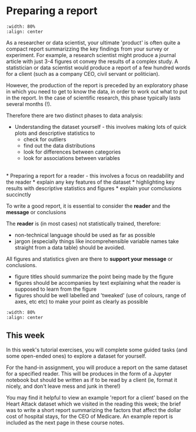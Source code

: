 # Preparing a report

```{image} https://raw.githubusercontent.com/jillxoreilly/StatsCourseBook_2024/main/images/MT_wk3_goodreport.png
:width: 80%
:align: center
```

As a researcher or data scientist, your ultimate 'product' is often quite a compact report summarizzing the key findings from your survey or experiment. For example, a research scientist might produce a journal article with just 3-4 figures ot convey the results of a complex study. A statistician or data scientist would produce a report of a few hundred words for a client (such as a company CEO, civil servant or politician).

However, the production of the report is preceded by an exploratory phase in which you need to get to know the data, in order to work out what to put in the report. In the case of scientific research, this phase typically lasts several months (!).

Therefore there are two distinct phases to data analysis:

* Understanding the dataset yourself - this involves making lots of quick plots and descriptive statistics to
    * check for outliers
    * find out the data distributions
    * look for differences between categories
    * look for associations between variables
<br>    
* Preparing a report for a reader - this involves a focus on readability and the reader
    * explain any key features of the dataset 
    * highlighting key results with descriptive statistics and figures
    * explain your comclusions succinctly
    
To write a good report, it is essential to consider the **reader** and the **message** or conclusions

The **reader** is (in most cases) not statistically trained, therefore:
* non-technical language should be used as far as possible
* jargon (especially things like incomprehensible variable names take straight from a data table) should be avoided.

All figures and statistics given are there to **support your message** or conclusions.
* figure titles should summarize the point being made by the figure 
* figures should be accompanies by text explaining what the reader is supposed to learn from the figure
* figures should be well labelled and 'tweaked' (use of colours, range of axes, etc etc) to make your point as clearly as possible

```{image} https://raw.githubusercontent.com/jillxoreilly/StatsCourseBook_2024/main/images/MT_wk3_goodfig.png
:width: 80%
:align: center
```

## This week

In this week's tutorial exercises, you will complete some guided tasks (and some open-ended ones) to explore a dataset for yourself.

For the hand-in assignment, you will produce a report on the same dataset for a specified reader. This will be produces in the form of a Jupyter notebook but should be written as if to be read by a client (ie, format it nicely, and don't leave mess and junk in there!)

You may find it helpful to view an example 'report for a client' based on the Heart Attack dataset which we visited in the reading this week; the brief was to write a short report summarizing the factors that affect the dollar cost of hospital stays, for the CEO of Medicare. An example report is included as the next page in these course notes.

